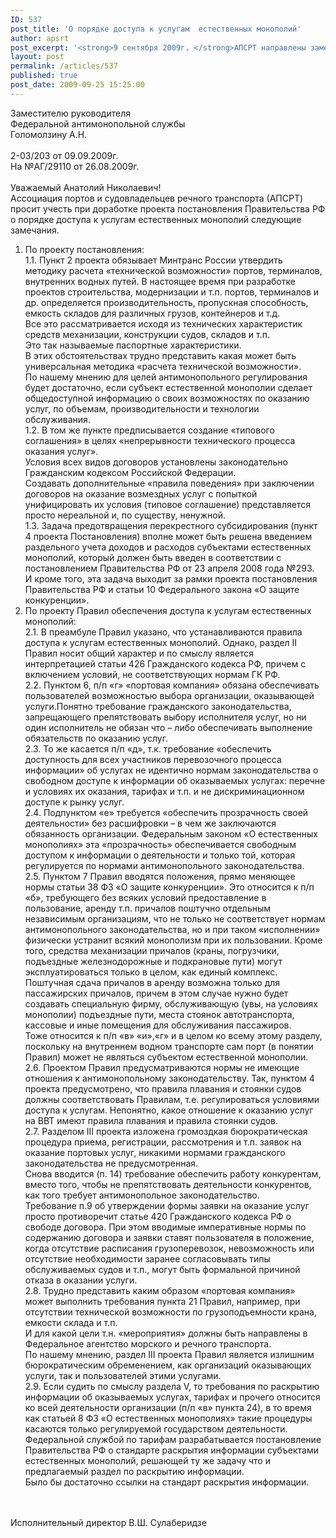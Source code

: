 ```yaml
---
ID: 537
post_title: 'О порядке доступа к услугам  естественных монополий'
author: apsrt
post_excerpt: '<strong>9 сентября 2009г. </strong>АПСРТ направлены замечания к проекту Постановления Правительства РФ &quot;О порядке доступа к услугам субъектов естественных монополий  в портах, транспортных терминалах и инфраструктуре ВВП&quot;'
layout: post
permalink: /articles/537
published: true
post_date: 2009-09-25 15:25:00
---
```

Заместителю  руководителя <br />
Федеральной антимонопольной службы <br />
Голомолзину А.Н.<br />
<br />
2-03/203 от 09.09.2009г.<br />
На №АГ/29110 от 26.08.2009г.<br />
<br />
Уважаемый Анатолий Николаевич!<br />
Ассоциация портов и судовладельцев речного транспорта (АПСРТ) просит учесть при доработке проекта постановления Правительства РФ о порядке доступа к услугам  естественных монополий следующие замечания.<br />
1.	По проекту  постановления:<br />
1.1.	Пункт 2 проекта  обязывает Минтранс России утвердить методику расчета «технической  возможности» портов, терминалов, внутренних водных путей. В настоящее время при  разработке проектов строительства, модернизации и т.п. портов, терминалов и др. определяется производительность, пропускная способность, емкость складов для различных грузов, контейнеров и т.д. <br />
Все это рассматривается исходя из технических характеристик средств механизации, конструкции судов, складов и т.п.<br />
Это так называемые  паспортные характеристики.<br />
В этих обстоятельствах трудно представить какая может быть  универсальная методика «расчета технической возможности».<br />
По нашему мнению для целей  антимонопольного регулирования будет достаточно, если  субъект естественной монополии сделает  общедоступной информацию о своих  возможностях по оказанию услуг, по объемам, производительности  и технологии обслуживания. <br />
1.2.	 В том же пункте  предписывается  создание «типового соглашения» в  целях «непрерывности технического процесса оказания услуг».<br />
Условия всех видов договоров установлены  законодательно Гражданским кодексом Российской Федерации.<br />
Создавать дополнительные «правила поведения» при заключении договоров на оказание возмездных  услуг с попыткой  унифицировать их условия (типовое соглашение) представляется просто нереальной и, по существу, ненужной.<br />
1.3.	 Задача предотвращения  перекрестного субсидирования (пункт 4 проекта Постановления) вполне может  быть  решена введением  раздельного  учета доходов  и расходов субъектами естественных монополий, который должен быть введен в соответствии с постановлением Правительства РФ от 23 апреля 2008 года №293.<br />
И кроме того, эта задача выходит за рамки проекта постановления Правительства РФ и статьи 10 Федерального закона «О защите конкуренции».<br />
2.	По  проекту  Правил  обеспечения доступа к услугам естественных монополий:<br />
2.1.	 В преамбуле Правил указано, что устанавливаются  правила доступа к услугам естественных монополий. Однако, раздел II Правил носит общий характер и по смыслу является интерпретацией статьи 426 Гражданского кодекса РФ, причем с включением условий, не соответствующих нормам ГК РФ.<br />
2.2.	 Пунктом 6, п/п «г» «портовая компания» обязана обеспечивать пользователей возможностью выбора организации, оказывающей услуги.Понятно требование гражданского законодательства, запрещающего препятствовать выбору исполнителя услуг, но ни один исполнитель не обязан что – либо обеспечивать выполнение обязательств по оказанию услуг.<br />
2.3.	 То же касается п/п «д», т.к. требование «обеспечить доступность для всех участников перевозочного процесса информации» об услугах не идентично нормам законодательства о свободном доступе к информации об оказываемых услугах: перечне и условиях их оказания, тарифах и т.п. и не дискриминационном доступе к рынку услуг.<br />
2.4.	  Подпунктом «е» требуется «обеспечить прозрачность своей деятельности» без расшифровки – в чем же заключаются обязанность организации. Федеральным законом «О естественных монополиях» эта «прозрачность» обеспечивается свободным доступом к информации о деятельности и только той, которая регулируется по нормами антимонопольного законодательства.<br />
2.5.	 Пунктом 7 Правил вводятся положения, прямо меняющее нормы статьи 38 ФЗ «О защите конкуренции». Это относится к п/п «б», требующего без всяких условий предоставление в пользование, аренду т.п. причалов поштучно отдельным независимым организациям, что не только не соответствует нормам антимонопольного законодательства, но и при таком «исполнении» физически устранит всякий монополизм при их пользовании. Кроме того, средства механизации причалов (краны, погрузчики, подъездные железнодорожные и подкрановые пути) могут  эксплуатироваться  только в целом, как единый комплекс. Поштучная сдача причалов в аренду возможна только для пассажирских причалов, причем в этом случае нужно будет создавать специальную фирму, обслуживающую (увы, на условиях монополии) подъездные пути, места стоянок автотранспорта, кассовые и иные помещения для обслуживания пассажиров.<br />
Тоже относится к п/п «в» «и»,«г» и в целом ко всему этому разделу, поскольку на внутреннем водном транспорте сам порт (в понятии Правил) может не являться субъектом естественной монополии.<br />
2.6.	 Проектом Правил предусматриваются нормы не имеющие отношения к антимонопольному законодательству. Так, пунктом 4 проекта предусмотрено, что правила плавания и стоянки судов должны соответствовать Правилам, т.е. регулироваться условиями доступа к услугам. Непонятно, какое отношение к оказанию услуг на ВВТ имеют правила плавания и  правила стоянки судов.<br />
2.7.	 Разделом III проекта изложена громоздкая бюрократическая процедура приема, регистрации, рассмотрения и т.п. заявок на оказание портовых услуг, никакими нормами гражданского законодательства не предусмотренная.<br />
Снова вводится (п. 14) требование обеспечить  работу конкурентам, вместо того, чтобы не препятствовать деятельности конкурентов, как того требует антимонопольное законодательство.<br />
Требование п.9 об утверждении формы заявки на оказание услуг просто  противоречит статье 420 Гражданского кодекса РФ о свободе договора. При этом вводимые императивные нормы по содержанию договора и заявки ставят пользователя в положение, когда отсутствие расписания грузоперевозок, невозможность или отсутствие необходимости заранее согласовывать типы обслуживаемых судов и т.п., могут быть  формальной причиной отказа в оказании услуги.<br />
2.8. Трудно представить каким образом «портовая компания» может выполнить требования пункта 21 Правил, например, при отсутствии технической возможности по грузоподъемности крана, емкости склада и т.п.<br />
И для какой цели т.н. «мероприятия» должны быть направлены в Федеральное агентство морского и речного транспорта. <br />
По нашему мнению, раздел  III проекта Правил является  излишним бюрократическим обременением, как организаций оказывающих услуги, так и  пользователей этими  услугами.<br />
2.9. Если судить по смыслу раздела V, то требования по раскрытию информации об оказываемых услугах, тарифах и прочего относится ко всей деятельности организации (п/п «в» пункта 24), в то время как статьей 8 ФЗ «О естественных монополиях» такие процедуры касаются только  регулируемой государством деятельности.<br />
Федеральной службой по тарифам разрабатывается постановление Правительства РФ о стандарте раскрытия информации субъектами естественных монополий, решающей ту же задачу что и предлагаемый раздел по раскрытию информации.<br />
Было бы  достаточно ссылки на стандарт раскрытия информации.<br />
<br />
<br />
 Исполнительный директор                                        В.Ш. Сулаберидзе